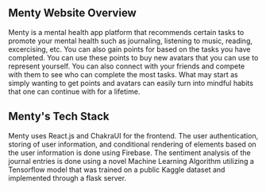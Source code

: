 ## Menty Website Overview

Menty is a mental health app platform that recommends certain tasks to promote your mental health such as journaling, listening to music, reading, excercising, etc. You can also gain points for based on the tasks you have completed. You can use these points to buy new avatars that you can use to represent yourself. You can also connect with your friends and compete with them to see who can complete the most tasks. What may start as simply wanting to get points and avatars can easily turn into mindful habits that one can continue with for a lifetime.

## Menty's Tech Stack

Menty uses React.js and ChakraUI for the frontend. The user authentication, storing of user information, and conditional rendering of elements based on the user information is done using Firebase. The sentiment analysis of the journal entries is done using a novel Machine Learning Algorithm utilizing a Tensorflow
model that was trained on a public Kaggle dataset and implemented through a flask server.
